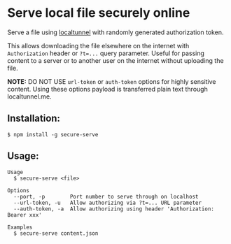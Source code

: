 # Serve local file securely online

Serve a file using [localtunnel](https://github.com/localtunnel/localtunnel) with randomly generated authorization token.

This allows downloading the file elsewhere on the internet with `Authorization` header or `?t=...` query parameter. Useful for passing content to a server or to another user on the internet without uploading the file.

**NOTE:** DO NOT USE `url-token` or `auth-token` options for highly sensitive content. Using these options payload is transferred plain text through localtunnel.me.

## Installation:

```
$ npm install -g secure-serve
```

## Usage:

```
Usage
  $ secure-serve <file>

Options
  --port, -p        Port number to serve through on localhost
  --url-token, -u   Allow authorizing via ?t=... URL parameter
  --auth-token, -a  Allow authorizing using header 'Authorization: Bearer xxx'

Examples
  $ secure-serve content.json
```
